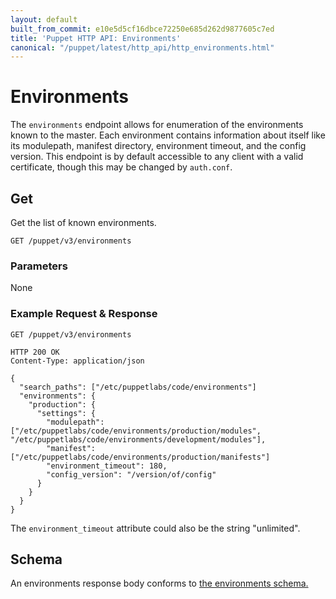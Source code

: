 ```yaml
---
layout: default
built_from_commit: e10e5d5cf16dbce72250e685d262d9877605c7ed
title: 'Puppet HTTP API: Environments'
canonical: "/puppet/latest/http_api/http_environments.html"
---
```


Environments
============

The `environments` endpoint allows for enumeration of the environments known to the master. Each environment contains information
about itself like its modulepath, manifest directory, environment timeout, and the config version.
This endpoint is by default accessible to any client with a valid certificate, though this may be changed by `auth.conf`.

Get
---

Get the list of known environments.

    GET /puppet/v3/environments

### Parameters

None

### Example Request & Response

    GET /puppet/v3/environments

    HTTP 200 OK
    Content-Type: application/json

    {
      "search_paths": ["/etc/puppetlabs/code/environments"]
      "environments": {
        "production": {
          "settings": {
            "modulepath": ["/etc/puppetlabs/code/environments/production/modules", "/etc/puppetlabs/code/environments/development/modules"],
            "manifest": ["/etc/puppetlabs/code/environments/production/manifests"]
            "environment_timeout": 180,
            "config_version": "/version/of/config"
          }
        }
      }
    }

The `environment_timeout` attribute could also be the string "unlimited".

Schema
------

An environments response body conforms to
[the environments schema.](../schemas/environments.json)
